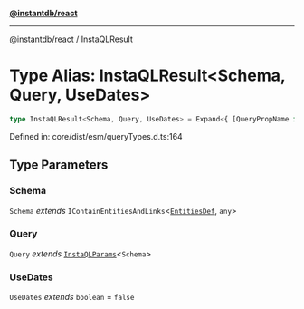 [**@instantdb/react**](../README.md)

***

[@instantdb/react](../packages.md) / InstaQLResult

# Type Alias: InstaQLResult\<Schema, Query, UseDates\>

```ts
type InstaQLResult<Schema, Query, UseDates> = Expand<{ [QueryPropName in keyof Query]: QueryPropName extends keyof Schema["entities"] ? InstaQLEntity<Schema, QueryPropName, Remove$NonRecursive<Query[QueryPropName]>, Query[QueryPropName]["$"]["fields"], UseDates>[] : never }>;
```

Defined in: core/dist/esm/queryTypes.d.ts:164

## Type Parameters

### Schema

`Schema` *extends* `IContainEntitiesAndLinks`\<[`EntitiesDef`](EntitiesDef.md), `any`\>

### Query

`Query` *extends* [`InstaQLParams`](InstaQLParams.md)\<`Schema`\>

### UseDates

`UseDates` *extends* `boolean` = `false`
